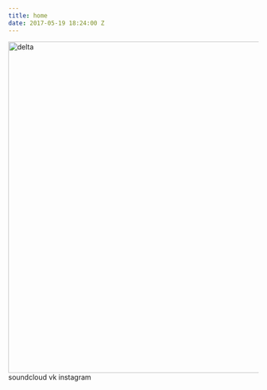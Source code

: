 ```yaml
---
title: home
date: 2017-05-19 18:24:00 Z
---
```


<img src="drawing.jpg" alt="delta" style="width: 666px;"/>
soundcloud
vk
instagram